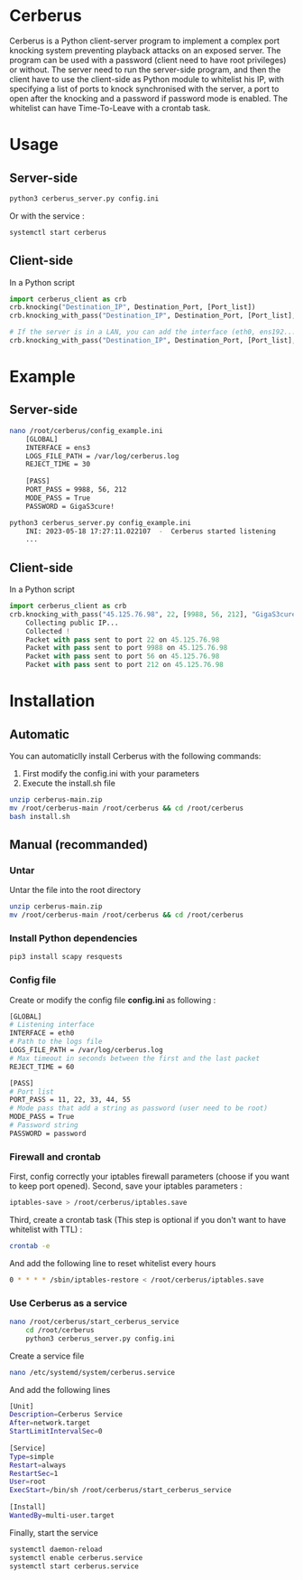 # Cerberus
Cerberus is a Python client-server program to implement a complex port knocking system preventing playback attacks on an exposed server. The program can be used with a password (client need to have root privileges) or without.
The server need to run the server-side program, and then the client have to use the client-side as Python module to whitelist his IP, with specifying a list of ports to knock synchronised with the server, a port to open after the knocking and a password if password mode is enabled. The whitelist can have Time-To-Leave with a crontab task.

# Usage
## Server-side
```bash
python3 cerberus_server.py config.ini
```
Or with the service :
```bash
systemctl start cerberus
```

## Client-side
In a Python script
```python
import cerberus_client as crb
crb.knocking("Destination_IP", Destination_Port, [Port_list])
crb.knocking_with_pass("Destination_IP", Destination_Port, [Port_list], "Password") # With root privileges

# If the server is in a LAN, you can add the interface (eth0, ens192...) like this (only with password):
crb.knocking_with_pass("Destination_IP", Destination_Port, [Port_list], "Password", "Interface") # Need root privileges !
```

# Example
## Server-side
```bash
nano /root/cerberus/config_example.ini
	[GLOBAL]
	INTERFACE = ens3
	LOGS_FILE_PATH = /var/log/cerberus.log
	REJECT_TIME = 30
	
	[PASS]
	PORT_PASS = 9988, 56, 212
	MODE_PASS = True
	PASSWORD = GigaS3cure!

python3 cerberus_server.py config_example.ini
	INI: 2023-05-18 17:27:11.022107  -  Cerberus started listening
	...
```

## Client-side
In a Python script
```python
import cerberus_client as crb
crb.knocking_with_pass("45.125.76.98", 22, [9988, 56, 212], "GigaS3cure!")
	Collecting public IP...
	Collected !
	Packet with pass sent to port 22 on 45.125.76.98
	Packet with pass sent to port 9988 on 45.125.76.98
	Packet with pass sent to port 56 on 45.125.76.98
	Packet with pass sent to port 212 on 45.125.76.98
```

# Installation
## Automatic
You can automaticlly install Cerberus with the following commands:
1. First modify the config.ini with your parameters
2. Execute the install.sh file
```bash
unzip cerberus-main.zip
mv /root/cerberus-main /root/cerberus && cd /root/cerberus
bash install.sh
```

## Manual (recommanded)
### Untar
Untar the file into the root directory
```bash
unzip cerberus-main.zip
mv /root/cerberus-main /root/cerberus && cd /root/cerberus
```

### Install Python dependencies
```bash
pip3 install scapy resquests
```

### Config file
Create or modify the config file **config.ini** as following :
```bash
[GLOBAL]
# Listening interface
INTERFACE = eth0
# Path to the logs file
LOGS_FILE_PATH = /var/log/cerberus.log
# Max timeout in seconds between the first and the last packet
REJECT_TIME = 60

[PASS]
# Port list
PORT_PASS = 11, 22, 33, 44, 55
# Mode pass that add a string as password (user need to be root)
MODE_PASS = True
# Password string
PASSWORD = password
```

### Firewall and crontab
First, config correctly your iptables firewall parameters (choose if you want to keep port opened).
Second, save your iptables parameters :
```bash
iptables-save > /root/cerberus/iptables.save
```
Third, create a crontab task (This step is optional if you don't want to have whitelist with TTL) :
```bash
crontab -e
```
And add the following line to reset whitelist every hours
```bash
0 * * * * /sbin/iptables-restore < /root/cerberus/iptables.save
```

### Use Cerberus as a service
```bash
nano /root/cerberus/start_cerberus_service
	cd /root/cerberus
	python3 cerberus_server.py config.ini
```
Create a service file
```bash
nano /etc/systemd/system/cerberus.service
```
And add the following lines
```bash
[Unit]  
Description=Cerberus Service  
After=network.target  
StartLimitIntervalSec=0  
  
[Service]  
Type=simple  
Restart=always  
RestartSec=1  
User=root  
ExecStart=/bin/sh /root/cerberus/start_cerberus_service  
  
[Install]  
WantedBy=multi-user.target
```
Finally, start the service
```bash
systemctl daemon-reload  
systemctl enable cerberus.service  
systemctl start cerberus.service
```
